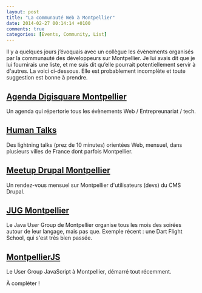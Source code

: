 ```yaml
---
layout: post
title: "La communauté Web à Montpellier"
date: 2014-02-27 00:14:14 +0100
comments: true
categories: [Events, Community, List]
---
```


Il y a quelques jours j’évoquais avec un collègue les évènements organisés par la communauté des développeurs sur Montpellier. Je lui avais dit que je lui fournirais une liste, et me suis dit qu’elle pourrait potentiellement servir à d'autres. La voici ci-dessous. Elle est probablement incomplète et toute suggestion est bonne à prendre.

<!-- more -->

## [Agenda Digisquare Montpellier](https://twitter.com/digisquare_mtp)

Un agenda qui répertorie tous les évènements Web / Entrepreunariat / tech.

## [Human Talks](http://humantalks.com/)

Des lightning talks (prez de 10 minutes) orientées Web, mensuel, dans plusieurs villes de France dont parfois Montpellier.

## [Meetup Drupal Montpellier](http://www.meetup.com/drupal-france-francophonie/events/146202632/)

Un rendez-vous mensuel sur Montpellier d'utilisateurs (devs) du CMS Drupal.

## [JUG Montpellier](https://www.jug-montpellier.org/)

Le Java User Group de Montpellier organise tous les mois des soirées autour de leur langage, mais pas que. Exemple récent : une Dart Flight School, qui s'est très bien passée.

## [MontpellierJS](https://twitter.com/MontpellierJS)

Le User Group JavaScript à Montpellier, démarré tout récemment.

À compléter !
